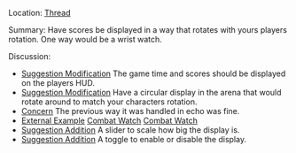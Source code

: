 Location: [Thread](https://discord.com/channels/1092928496474521700/1124483290028593222)

Summary:
Have scores be displayed in a way that rotates with yours players rotation. One way would be a wrist watch.

Discussion: 
- [Suggestion Modification](https://discord.com/channels/1092928496474521700/1124483290028593222/1124483953106100386) The game time and scores should be displayed on the players HUD. 
- [Suggestion Modification](https://discord.com/channels/1092928496474521700/1124483290028593222/1124484866352881804) Have a circular display in the arena that would rotate around to match your characters rotation.
- [Concern](https://discord.com/channels/1092928496474521700/1124483290028593222/1124486615696412713) The previous way it was handled in echo was fine.
- [External Example](https://discord.com/channels/1092928496474521700/1124483290028593222/1124496651801858149) [Combat Watch](https://media.discordapp.net/attachments/810260285927456818/1124495438616211507/image.png?width=960&height=661) [Combat Watch](https://media.discordapp.net/attachments/810260285927456818/1124496452979265536/image.png?width=960&height=580)
- [Suggestion Addition](https://discord.com/channels/1092928496474521700/1124483290028593222/1124507119652188180) A slider to scale how big the display is.
- [Suggestion Addition](https://discord.com/channels/1092928496474521700/1124483290028593222/1124507782788427836) A toggle to enable or disable the display.

